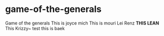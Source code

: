 # game-of-the-generals
Game of the generals
This is joyce
mich
This is mouri
Lei
Renz
**THIS LEAN**
This Krizzy~
test
this is baek